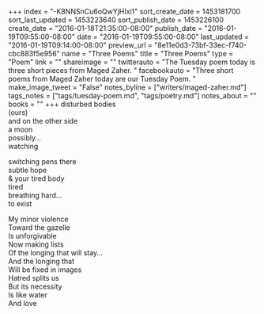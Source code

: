 +++
index = "-K8NNSnCu6oQwYjHIxi1"
sort_create_date = 1453181700
sort_last_updated = 1453223640
sort_publish_date = 1453226100
create_date = "2016-01-18T21:35:00-08:00"
publish_date = "2016-01-19T09:55:00-08:00"
date = "2016-01-19T09:55:00-08:00"
last_updated = "2016-01-19T09:14:00-08:00"
preview_url = "8e11e0d3-73bf-33ec-f740-cbc883f5e956"
name = "Three Poems"
title = "Three Poems"
type = "Poem"
link = ""
shareimage = ""
twitterauto = "The Tuesday poem today is three short pieces from Maged Zaher. "
facebookauto = "Three short poems from Maged Zaher today are our Tuesday Poem. "
make_image_tweet = "False"
notes_byline = ["writers/maged-zaher.md"]
tags_notes = ["tags/tuesday-poem.md", "tags/poetry.md"]
notes_about = ""
books = ""
+++
disturbed bodies<br>
(ours)<br>
and on the other side<br>
a moon<br>
possibly&hellip;<br>
watching<br>

<div class="break"></div>

switching pens there<br>
subtle hope<br>
& your tired body<br>
tired<br>
breathing hard&hellip;<br>
to exist

<div class="break"></div>
 
My minor violence<br>
Toward the gazelle<br>
Is unforgivable<br>
Now making lists<br>
Of the longing that will stay&hellip;<br>
And the longing that<br>
Will be fixed in images<br>
Hatred splits us<br>
But its necessity<br>
Is like water<br>
And love
